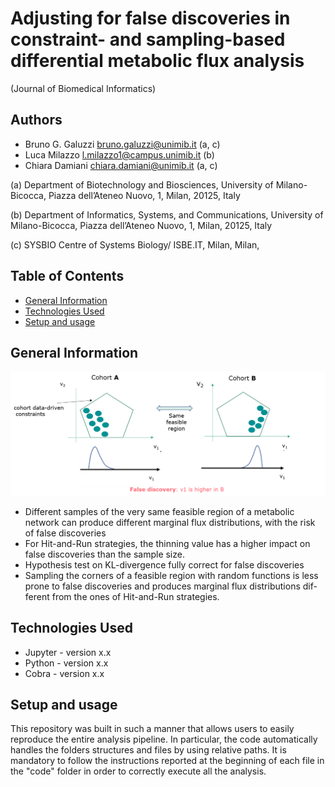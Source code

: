 # Adjusting for false discoveries in constraint- and sampling-based differential metabolic flux analysis
(Journal of Biomedical Informatics)

## Authors
- Bruno G. Galuzzi <bruno.galuzzi@unimib.it> (a, c)
- Luca Milazzo <l.milazzo1@campus.unimib.it> (b)
- Chiara Damiani <chiara.damiani@unimib.it> (a, c)

(a) Department of Biotechnology and Biosciences, University of Milano-Bicocca, Piazza
dell’Ateneo Nuovo, 1, Milan, 20125, Italy

(b) Department of Informatics, Systems, and Communications, University of
Milano-Bicocca, Piazza dell’Ateneo Nuovo, 1, Milan, 20125, Italy

(c) SYSBIO Centre of Systems Biology/ ISBE.IT, Milan, Milan,

## Table of Contents
* [General Information](#general-information)
* [Technologies Used](#technologies-used)
* [Setup and usage](#setup)



## General Information

![alt text](https://github.com/CompBtBs/FalseDiscoveriesAnalysis/blob/main/image.png)

- Different samples of the very same feasible region of a metabolic network 
can produce different marginal flux distributions, with the risk of false discoveries
- For Hit-and-Run strategies, the thinning value has a higher impact on
false discoveries than the sample size.
- Hypothesis test on KL-divergence fully correct for false discoveries
- Sampling the corners of a feasible region with random functions is less
prone to false discoveries and produces marginal flux distributions dif-
ferent from the ones of Hit-and-Run strategies.


## Technologies Used
- Jupyter - version x.x
- Python - version x.x
- Cobra - version x.x


## Setup and usage
This repository was built in such a manner that allows users to easily reproduce
the entire analysis pipeline. In particular, the code automatically handles
the folders structures and files by using relative paths. It is mandatory to 
follow the instructions reported at the beginning of each file in the "code"
folder in order to correctly execute all the analysis.


